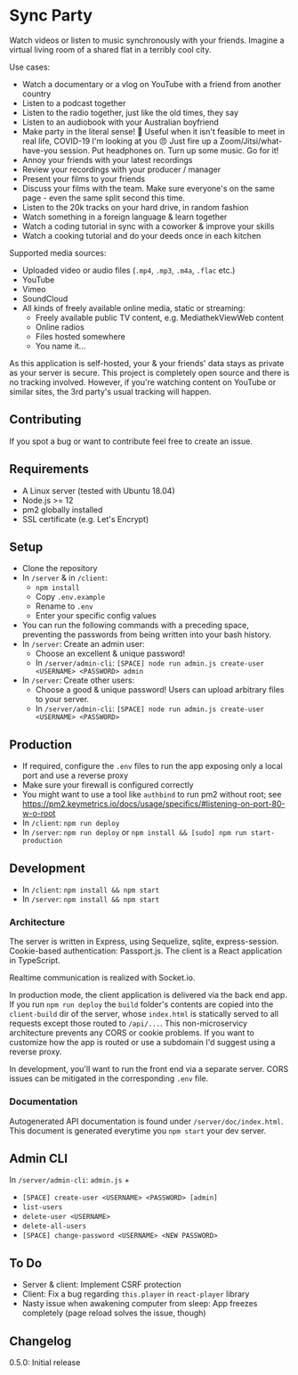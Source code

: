 # Sync Party

Watch videos or listen to music synchronously with your friends. Imagine a virtual living room of a shared flat in a terribly cool city.

Use cases:

-   Watch a documentary or a vlog on YouTube with a friend from another country
-   Listen to a podcast together
-   Listen to the radio together, just like the old times, they say
-   Listen to an audiobook with your Australian boyfriend
-   Make party in the literal sense! 🤘 Useful when it isn't feasible to meet in real life, COVID-19 I'm looking at you 😠 Just fire up a Zoom/Jitsi/what-have-you session. Put headphones on. Turn up some music. Go for it!
-   Annoy your friends with your latest recordings
-   Review your recordings with your producer / manager
-   Present your films to your friends
-   Discuss your films with the team. Make sure everyone's on the same page - even the same split second this time.
-   Listen to the 20k tracks on your hard drive, in random fashion
-   Watch something in a foreign language & learn together
-   Watch a coding tutorial in sync with a coworker & improve your skills
-   Watch a cooking tutorial and do your deeds once in each kitchen

Supported media sources:

-   Uploaded video or audio files (`.mp4`, `.mp3`, `.m4a`, `.flac` etc.)
-   YouTube
-   Vimeo
-   SoundCloud
-   All kinds of freely available online media, static or streaming:
    -   Freely available public TV content, e.g. MediathekViewWeb content
    -   Online radios
    -   Files hosted somewhere
    -   You name it...

As this application is self-hosted, your & your friends' data stays as private as your server is secure. This project is completely open source and there is no tracking involved. However, if you're watching content on YouTube or similar sites, the 3rd party's usual tracking will happen.

## Contributing

If you spot a bug or want to contribute feel free to create an issue.

## Requirements

-   A Linux server (tested with Ubuntu 18.04)
-   Node.js >= 12
-   pm2 globally installed
-   SSL certificate (e.g. Let's Encrypt)

## Setup

-   Clone the repository
-   In `/server` & in `/client`:
    -   `npm install`
    -   Copy `.env.example`
    -   Rename to `.env`
    -   Enter your specific config values
-   You can run the following commands with a preceding space, preventing the passwords from being written into your bash history.
-   In `/server`: Create an admin user:
    -   Choose an excellent & unique password!
    -   In `/server/admin-cli`: `[SPACE] node run admin.js create-user <USERNAME> <PASSWORD> admin`
-   In `/server`: Create other users:
    -   Choose a good & unique password! Users can upload arbitrary files to your server.
    -   In `/server/admin-cli`: `[SPACE] node run admin.js create-user <USERNAME> <PASSWORD>`

## Production

-   If required, configure the `.env` files to run the app exposing only a local port and use a reverse proxy
-   Make sure your firewall is configured correctly
-   You might want to use a tool like `authbind` to run pm2 without root; see https://pm2.keymetrics.io/docs/usage/specifics/#listening-on-port-80-w-o-root
-   In `/client`: `npm run deploy`
-   In `/server`: `npm run deploy` or `npm install && [sudo] npm run start-production`

## Development

-   In `/client`: `npm install && npm start`
-   In `/server`: `npm install && npm start`

### Architecture

The server is written in Express, using Sequelize, sqlite, express-session. Cookie-based authentication: Passport.js.
The client is a React application in TypeScript.

Realtime communication is realized with Socket.io.

In production mode, the client application is delivered via the back end app. If you run `npm run deploy` the `build` folder's contents are copied into the `client-build` dir of the server, whose `index.html` is statically served to all requests except those routed to `/api/...`. This non-microservicy architecture prevents any CORS or cookie problems. If you want to customize how the app is routed or use a subdomain I'd suggest using a reverse proxy.

In development, you'll want to run the front end via a separate server. CORS issues can be mitigated in the corresponding `.env` file.

### Documentation

Autogenerated API documentation is found under `/server/doc/index.html`. This document is generated everytime you `npm start` your dev server.

## Admin CLI

In `/server/admin-cli`: `admin.js` +

-   `[SPACE] create-user <USERNAME> <PASSWORD> [admin]`
-   `list-users`
-   `delete-user <USERNAME>`
-   `delete-all-users`
-   `[SPACE] change-password <USERNAME> <NEW PASSWORD>`

## To Do

-   Server & client: Implement CSRF protection
-   Client: Fix a bug regarding `this.player` in `react-player` library
-   Nasty issue when awakening computer from sleep: App freezes completely (page reload solves the issue, though)

## Changelog

0.5.0: Initial release
